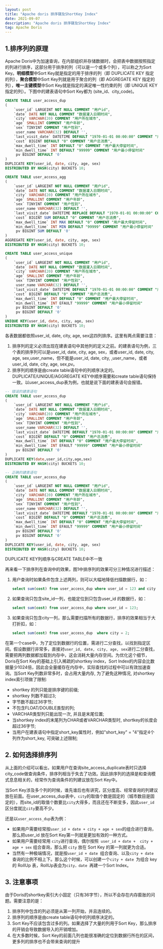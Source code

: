 ```yaml
---
layout: post
title: "Apache doris 排序键及ShortKey Index"
date: 2021-09-07 
description: "Apache doris 排序键及ShortKey Index"
tag: Apache Doris
---
```

## 1.排序列的原理

Apache Doris中为加速查询，在内部组织并存储数据时，会把表中数据按照指定的列进行排序，这部分用于排序的列（可以是一个或多个列），可以称之为Sort Key。**明细模型**中Sort Key就是指定的用于排序的列（即 DUPLICATE KEY 指定的列），**聚合模型**中Sort Key列就是用于聚合的列（即 AGGREGATE KEY 指定的列），**唯一主键模型**中Sort Key就是指定的满足唯一性约束的列（即 UNIQUE KEY 指定的列）。下图中的建表语句中Sort Key都为 (site_id、city_code)。

```sql
CREATE TABLE user_access_dup
(
    `user_id` LARGEINT NOT NULL COMMENT "用户id",
    `date` DATE NOT NULL COMMENT "数据灌入日期时间",
    `city` VARCHAR(20) COMMENT "用户所在城市",
    `age` SMALLINT COMMENT "用户年龄",
    `sex` TINYINT COMMENT "用户性别",
     user_name VARCHAR(32) DEFAULT '',
    `last_visit_date` DATETIME DEFAULT "1970-01-01 00:00:00" COMMENT "用户最后一次访问时间",
    `cost` BIGINT DEFAULT "0" COMMENT "用户总消费",
    `max_dwell_time` INT DEFAULT "0" COMMENT "用户最大停留时间",
    `min_dwell_time` INT DEFAULT "99999" COMMENT "用户最小停留时间"
     pv BIGINT DEFAULT '0'
)
DUPLICATE KEY(user_id, date, city, age, sex)
DISTRIBUTED BY HASH(city) BUCKETS 10;

CREATE TABLE user_access_agg
(
    `user_id` LARGEINT NOT NULL COMMENT "用户id",
    `date` DATE NOT NULL COMMENT "数据灌入日期时间",
    `city` VARCHAR(20) COMMENT "用户所在城市",
    `age` SMALLINT COMMENT "用户年龄",
    `sex` TINYINT COMMENT "用户性别",
     user_name VARCHAR(32) DEFAULT '',
    `last_visit_date` DATETIME REPLACE DEFAULT "1970-01-01 00:00:00" COMMENT "用户最后一次访问时间",
    `cost` BIGINT SUM DEFAULT "0" COMMENT "用户总消费",
    `max_dwell_time` INT MAX DEFAULT "0" COMMENT "用户最大停留时间",
    `min_dwell_time` INT MIN DEFAULT "99999" COMMENT "用户最小停留时间"
     pv BIGINT SUM DEFAULT '0'
)
AGGREGATE KEY(user_id, date, city, age, sex)
DISTRIBUTED BY HASH(city) BUCKETS 10;

CREATE TABLE user_access_unique
(
    `user_id` LARGEINT NOT NULL COMMENT "用户id",
    `date` DATE NOT NULL COMMENT "数据灌入日期时间",
    `city` VARCHAR(20) COMMENT "用户所在城市",
    `age` SMALLINT COMMENT "用户年龄",
    `sex` TINYINT COMMENT "用户性别",
     user_name VARCHAR(32) DEFAULT '',
    `last_visit_date` DATETIME DEFAULT "1970-01-01 00:00:00" COMMENT "用户最后一次访问时间",
    `cost` BIGINT DEFAULT "0" COMMENT "用户总消费",
    `max_dwell_time` INT DEFAULT "0" COMMENT "用户最大停留时间",
    `min_dwell_time` INT EFAULT "99999" COMMENT "用户最小停留时间"
     pv BIGINT DEFAULT '0'
     pv BIGINT DEFAULT '0'
)
UNIQUE KEY(user_id, date, city, age, sex)
DISTRIBUTED BY HASH(city) BUCKETS 10;
```

各表数据都依照user_id, date, city, age, sex这四列排序。这里有两点需要注意：

1. 排序列的定义必须出现在建表语句中其他列的定义之前。的建表语句为例，三个表的排序列可以是user_id, date, city, age, sex，或者user_id, date, city, age, sex,user_name，但不能是user_id, date, city, ,user_name，或者user_id, date, city, age, sex,pv。
2. 排序列的顺序是由create table语句中的列顺序决定的。DUPLICATE/UNIQUE/AGGREGATE KEY中顺序需要和create table语句保持一致。以user_access_dup表为例，也就是说下面的建表语句会报错。

```sql
-- 错误的建表语句
CREATE TABLE user_access_dup
(
    `user_id` LARGEINT NOT NULL COMMENT "用户id",
    `date` DATE NOT NULL COMMENT "数据灌入日期时间",
    `city` VARCHAR(20) COMMENT "用户所在城市",
    `age` SMALLINT COMMENT "用户年龄",
    `sex` TINYINT COMMENT "用户性别",
     user_name VARCHAR(32) DEFAULT '',
    `last_visit_date` DATETIME DEFAULT "1970-01-01 00:00:00" COMMENT "用户最后一次访问时间",
    `cost` BIGINT DEFAULT "0" COMMENT "用户总消费",
    `max_dwell_time` INT DEFAULT "0" COMMENT "用户最大停留时间",
    `min_dwell_time` INT EFAULT "99999" COMMENT "用户最小停留时间"
     pv BIGINT DEFAULT '0'
)
DUPLICATE KEY(date,user_id,city,age,sex)
DISTRIBUTED BY HASH(city) BUCKETS 10;

-- 正确的建表语句
CREATE TABLE user_access_dup
(
    `user_id` LARGEINT NOT NULL COMMENT "用户id",
    `date` DATE NOT NULL COMMENT "数据灌入日期时间",
    `city` VARCHAR(20) COMMENT "用户所在城市",
    `age` SMALLINT COMMENT "用户年龄",
    `sex` TINYINT COMMENT "用户性别",
     user_name VARCHAR(32) DEFAULT '',
    `last_visit_date` DATETIME DEFAULT "1970-01-01 00:00:00" COMMENT "用户最后一次访问时间",
    `cost` BIGINT DEFAULT "0" COMMENT "用户总消费",
    `max_dwell_time` INT DEFAULT "0" COMMENT "用户最大停留时间",
    `min_dwell_time` INT EFAULT "99999" COMMENT "用户最小停留时间"
     pv BIGINT DEFAULT '0'
     pv BIGINT DEFAULT '0'
)
DUPLICATE KEY(user_id, date, city, age, sex)
DISTRIBUTED BY HASH(city) BUCKETS 10;
```

DUPLICATE KEY列顺序与CREATE TABLE中不一致



再来看一下排序列在查询中的效果，图1中排序列的效果可分三种情况进行描述：

1. 用户查询时如果条件包含上述两列，则可以大幅地降低扫描数据行，如：
   ```sql
   select sum(cost) from user_access_dup where user_id = 123 and city = 2 ;
   ```
2. 如果查询只包含site_id一列，也能定位到只包含user_id 的数据行，如：

   ```sql
   select sum(cost) from user_access_dup where user_id = 123;
   ```
3. 如果查询只包含city一列，那么需要扫描所有的数据行，排序的效果相当于大打折扣，如：
   ```sql
   select sum(cost) from user_access_dup  where city = 2;
   ```

在第一个case中，为了定位到数据行的位置，需进行二分查找，以找到指定区间。假设数据行非常多，直接对`user_id, date, city, age, sex`进行二分查找，需要把两列数据都加载到内存中，这会消耗大量内存空间。为优化这个细节，Doris在Sort Key的基础上引入稀疏的shortkey index，Sort Index的内容会比数据量少1024倍，因此会全量缓存在内存中，实际查找的过程中可以有效加速查询。当Sort Key列数非常多时，会占用大量内存, 为了避免这种情况, 对shortkey index索引项做了限制:

- shortkey 的列只能是排序键的前缀;
- shortkey 列数不超过3;
- 字节数不超过36字节;
- 不包含FLOAT/DOUBLE类型的列;
- VARCHAR类型列只能出现一次, 并且是末尾位置;
- 当shortkey index的末尾列为CHAR或者VARCHAR类型时, shortkey的长度会超过36字节;
- 当用户在建表语句中指定short_key属性时，例如"short_key" = "4"指定4个列作为short_key, 可突破上述限制;

## 2. 如何选择排序列

从上面的介绍可以看出，如果用户在查询site_access_duplicate表时只选择city_code做查询条件，排序列相当于失去了功效。因此排序列的选择是和查询模式息息相关的，经常作为查询条件的列建议放在Sort Key中。



当Sort Key涉及多个列的时候，谁先谁后也有讲究，区分度高、经常查询的列建议放在前面。在user_access_dup表中，`city`的取值个数是固定的（城市数目是固定的），而site_id的取值个数要比`city`大得多，而且还在不断变多，因此`user_id`区分度就比`city`要高不少。



还是以`user_access_dup`表为例：

- 如果用户需要经常按`user_id + date + city + age + sex`的组合进行查询，那么把user_id 放在Sort Key第一列就是更加有效的一种方式。
- 如果用户需要经常用  `city`进行查询，偶尔按照` user_id + date +  city +  age + sex` 组合查询，那么把 `city` 放在 Sort Key 的第一列就更为合适。
- 当然有一种极端情况，就是按`user_id + date `组合查询、以及`city + date` 查询的比例不相上下。那么这个时候，可以创建一个`city + date `为组合 key 的 RollUp 表，RollUp表会为`city，date `再建一个Sort Index。

## 3. 注意事项

由于Doris的shortkey索引大小固定（只有36字节），所以不会存在内存膨胀的问题。需要注意的是：

1. 排序列中包含的列必须是从第一列开始，并且连续的。
2. 排序列的顺序是由create table语句中的列顺序决定的。
3. Sort Key不应该包含过多的列。如果选择了大量的列用于Sort Key，那么排序的开销会导致数据导入的开销增加。
4. 在大多数时候，Sort Key的前面几列也能很准确的定位到数据行所在的区间，更多列的排序也不会带来查询的提升
